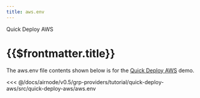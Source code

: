 ```yaml
---
title: aws.env
---
```


<TitleSpan>Quick Deploy AWS</TitleSpan>

# {{$frontmatter.title}}

<VersionWarning/>

The aws.env file contents shown below is for the [Quick Deploy AWS](./) demo.

<!-- prettier-ignore -->
<<< @/docs/airnode/v0.5/grp-providers/tutorial/quick-deploy-aws/src/quick-deploy-aws/aws.env
